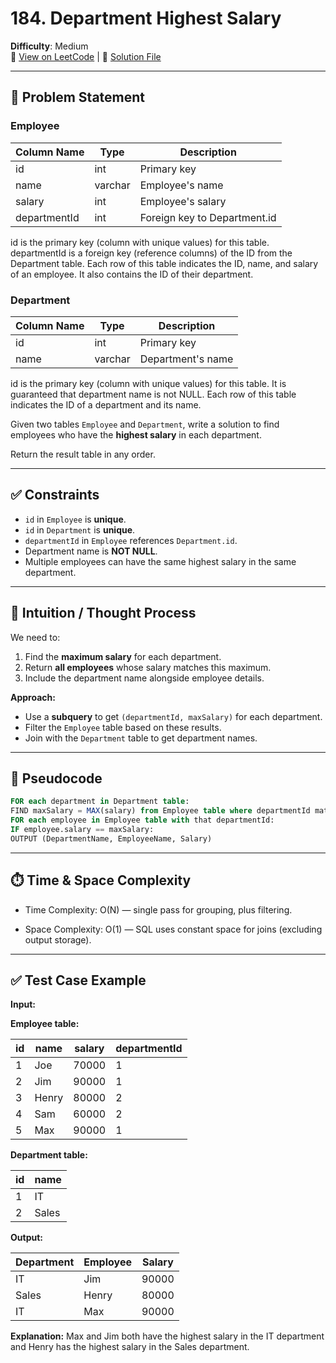 # 184. Department Highest Salary

**Difficulty**: Medium  
🔗 [View on LeetCode](https://leetcode.com/problems/department-highest-salary/)
| 📄 [Solution File](./department_highest_salary.sql)

---

## 📝 Problem Statement

### Employee
| Column Name  | Type    | Description |
|--------------|---------|-------------|
| id           | int     | Primary key |
| name         | varchar | Employee's name |
| salary       | int     | Employee's salary |
| departmentId | int     | Foreign key to Department.id |

id is the primary key (column with unique values) for this table.
departmentId is a foreign key (reference columns) of the ID from the Department table.
Each row of this table indicates the ID, name, and salary of an employee. It also contains the ID of their department.

### Department
| Column Name  | Type    | Description |
|--------------|---------|-------------|
| id           | int     | Primary key |
| name         | varchar | Department's name |

id is the primary key (column with unique values) for this table. It is guaranteed that department name is not NULL.
Each row of this table indicates the ID of a department and its name.

Given two tables `Employee` and `Department`, write a solution to find employees who have the **highest salary** in each department.

Return the result table in any order.

---

## ✅ Constraints

- `id` in `Employee` is **unique**.
- `id` in `Department` is **unique**.
- `departmentId` in `Employee` references `Department.id`.
- Department name is **NOT NULL**.
- Multiple employees can have the same highest salary in the same department.

---

## 🧠 Intuition / Thought Process

We need to:
1. Find the **maximum salary** for each department.
2. Return **all employees** whose salary matches this maximum.
3. Include the department name alongside employee details.

**Approach:**
- Use a **subquery** to get `(departmentId, maxSalary)` for each department.
- Filter the `Employee` table based on these results.
- Join with the `Department` table to get department names.

---

## 🔄 Pseudocode
```sql
FOR each department in Department table:
FIND maxSalary = MAX(salary) from Employee table where departmentId matches
FOR each employee in Employee table with that departmentId:
IF employee.salary == maxSalary:
OUTPUT (DepartmentName, EmployeeName, Salary)
```
---

## ⏱️ Time & Space Complexity

- Time Complexity: O(N) — single pass for grouping, plus filtering.

- Space Complexity: O(1) — SQL uses constant space for joins (excluding output storage).

---

## ✅ Test Case Example

**Input:**

**Employee table:**

| id | name  | salary | departmentId |
|----|-------|--------|--------------|
| 1  | Joe   | 70000  | 1            |
| 2  | Jim   | 90000  | 1            |
| 3  | Henry | 80000  | 2            |
| 4  | Sam   | 60000  | 2            |
| 5  | Max   | 90000  | 1            |

**Department table:**

| id | name  |
|----|-------|
| 1  | IT    |
| 2  | Sales |

**Output:** 

| Department | Employee | Salary |
|------------|----------|--------|
| IT         | Jim      | 90000  |
| Sales      | Henry    | 80000  |
| IT         | Max      | 90000  |

**Explanation:** 
Max and Jim both have the highest salary in the IT department and Henry has the highest salary in the Sales department.